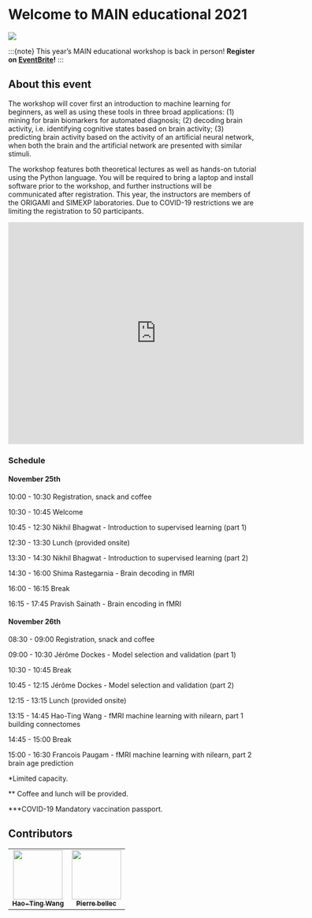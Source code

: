 # Welcome to MAIN educational 2021

![](./banner.jpeg)

:::{note}
This year’s MAIN educational workshop is back in person!
**Register on [EventBrite](https://www.eventbrite.ca/e/main-educational-november-25th-26th-2021-tickets-205723744257)!**
:::

## About this event

The workshop will cover first an introduction to machine learning for beginners, as well as using these tools in three broad applications: (1) mining for brain biomarkers for automated diagnosis; (2) decoding brain activity, i.e. identifying cognitive states based on brain activity; (3) predicting brain activity based on the activity of an artificial neural network, when both the brain and the artificial network are presented with similar stimuli.

The workshop features both theoretical lectures as well as hands-on tutorial using the Python language. You will be required to bring a laptop and install software prior to the workshop, and further instructions will be communicated after registration. This year, the instructors are members of the ORIGAMI and SIMEXP laboratories. Due to COVID-19 restrictions we are limiting the registration to 50 participants.

<iframe src="https://www.google.com/maps/embed?pb=!1m14!1m8!1m3!1d11187.585588316057!2d-73.624961!3d45.492031!3m2!1i1024!2i768!4f13.1!3m3!1m2!1s0x0%3A0x7ac2b0b31c3101d1!2sResearch%20Center%20De%20L&#39;iugm!5e0!3m2!1sen!2sca!4v1637620566995!5m2!1sen!2sca" width="600" height="450" style="border:0;" allowfullscreen="" loading="lazy"></iframe>

### Schedule

#### November 25th

10:00 - 10:30 Registration, snack and coffee

10:30 - 10:45 Welcome

10:45 - 12:30 Nikhil Bhagwat - Introduction to supervised learning (part 1)

12:30 - 13:30 Lunch (provided onsite)

13:30 - 14:30 Nikhil Bhagwat - Introduction to supervised learning (part 2)

14:30 - 16:00 Shima Rastegarnia - Brain decoding in fMRI

16:00 - 16:15 Break

16:15 - 17:45 Pravish Sainath - Brain encoding in fMRI

#### November 26th

08:30 - 09:00 Registration, snack and coffee

09:00 - 10:30 Jérôme Dockes - Model selection and validation (part 1)

10:30 - 10:45 Break

10:45 - 12:15 Jérôme Dockes - Model selection and validation (part 2)

12:15 - 13:15 Lunch (provided onsite)

13:15 - 14:45 Hao-Ting Wang - fMRI machine learning with nilearn, part 1 building connectomes

14:45 - 15:00 Break

15:00 - 16:30 Francois Paugam - fMRI machine learning with nilearn, part 2 brain age prediction


*Limited capacity.

** Coffee and lunch will be provided.

***COVID-19 Mandatory vaccination passport.

## Contributors

<table>
  <tr>
    <td align="center">
      <a href="https://wanghaoting.com">
        <img src="https://avatars.githubusercontent.com/u/13743617?v=4" width="100px;" alt=""/>
        <br /><sub><b>Hao-Ting Wang</b></sub>
      </a>
      <br />
    </td>
    <td align="center">
      <a href="https://github.com/pbellec">
        <img src="https://avatars.githubusercontent.com/u/1670887?v=4?s=100" width="100px;" alt=""/>
        <br /><sub><b>Pierre bellec</b></sub>
      </a>
      <br />
    </td>
  </tr>
</table>